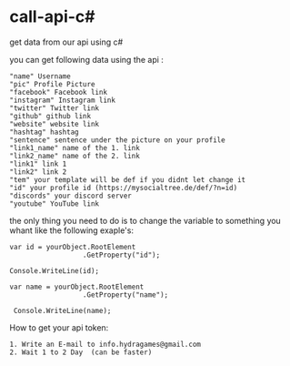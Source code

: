# call-api-c#
get data from our api using c#

you can get following data using the api :

	"name" Username
	"pic" Profile Picture
	"facebook" Facebook link
	"instagram" Instagram link
	"twitter" Twitter link
	"github" github link
	"website" website link
	"hashtag" hashtag
	"sentence" sentence under the picture on your profile
	"link1_name" name of the 1. link
	"link2_name" name of the 2. link
	"link1" link 1
	"link2" link 2
	"tem" your template will be def if you didnt let change it
	"id" your profile id (https://mysocialtree.de/def/?n=id)
	"discords" your discord server
	"youtube" YouTube link

the only thing you need to do is to change the variable to something you whant like the following exaple's:

    var id = yourObject.RootElement
                      .GetProperty("id");
		      
    Console.WriteLine(id);
        
    var name = yourObject.RootElement
                      .GetProperty("name");

     Console.WriteLine(name);
		      


 How to get your api token:

    1. Write an E-mail to info.hydragames@gmail.com
    2. Wait 1 to 2 Day  (can be faster)

